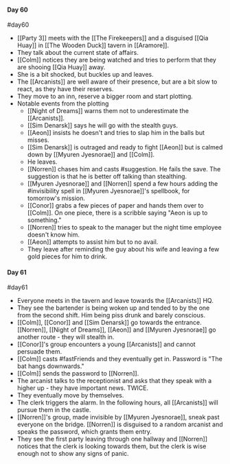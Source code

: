 #### Day 60
#day60 
- [[Party 3]] meets with the [[The Firekeepers]] and a disguised [[Qia Huay]] in [[The Wooden Duck]] tavern in [[Aramore]].
- They talk about the current state of affairs. 
- [[Colm]] notices they are being watched and tries to perform that they are shooing [[Qia Huay]] away.
- She is a bit shocked, but buckles up and leaves.
- The [[Arcanists]] are well aware of their presence, but are a bit slow to react, as they have their reserves.
- They move to an inn, reserve a bigger room and start plotting.
- Notable events from the plotting
	- [[Night of Dreams]] warns them not to underestimate the [[Arcanists]].
	- [[Sim Denarsk]] says he will go with the stealth guys.
	- [[Aeon]] insists he doesn't and tries to slap him in the balls but misses.
	- [[Sim Denarsk]] is outraged and ready to fight [[Aeon]] but is calmed down by [[Myuren Jyesnorae]] and [[Colm]].
	- He leaves.
	- [[Norren]] chases him and casts #suggestion. He fails the save. The suggestion is that he is better off talking than stealthing.
	- [[Myuren Jyesnorae]] and [[Norren]] spend a few hours adding the #invisibility spell in [[Myuren Jyesnorae]]'s spellbook, for tomorrow's mission.
	- [[Conor]] grabs a few pieces of paper and hands them over to [[Colm]]. On one piece, there is a scribble saying "Aeon is up to something."
	- [[Norren]] tries to speak to the manager but the night time employee doesn't know him.
	- [[Aeon]] attempts to assist him but to no avail.
	- They leave after reminding the guy about his wife and leaving a few gold pieces for him to drink.

#### Day 61
#day61
- Everyone meets in the tavern and leave towards the [[Arcanists]] HQ.
- They see the bartender is being woken up and tended to by the one from the second shift. Him being piss drunk and barely conscious.
- [[Colm]], [[Conor]] and [[Sim Denarsk]] go towards the entrance. [[Norren]], [[Night of Dreams]], [[Aeon]] and [[Myuren Jyesnorae]] go another route - they will stealth in.
- [[Conor]]'s group encounters a young [[Arcanists]] and cannot persuade them.
- [[Colm]] casts #fastFriends and they eventually get in. Password is "The bat hangs downwards."
- [[Colm]] sends the password to [[Norren]].
- The arcanist talks to the receptionist and asks that they speak with a higher up - they have important news. TWICE.
- They eventually move by themselves.
- The clerk triggers the alarm. In the following hours, all [[Arcanists]] will pursue them in the castle.
- [[Norren]]'s group, made invisible by [[Myuren Jyesnorae]], sneak past everyone on the bridge. [[Norren]] is disguised to a random arcanist and speaks the password, which grants them entry.
- They see the first party leaving through one hallway and [[Norren]] notices that the clerk is looking towards them, but the clerk is wise enough not to show any signs of panic.